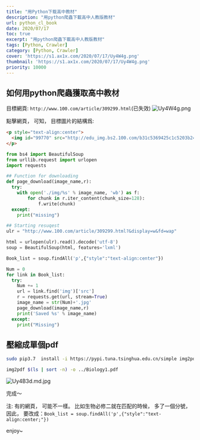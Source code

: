 ```yaml
---
title: "用Python下载高中教材"
description: "用python爬蟲下載高中人教版教材"
url: python_cl_book
date: 2020/07/17
toc: true
excerpt: "用python爬蟲下載高中人教版教材"
tags: [Python, Crawler]
category: [Python, Crawler]
cover: 'https://s1.ax1x.com/2020/07/17/Uy4W4g.png'
thumbnail: 'https://s1.ax1x.com/2020/07/17/Uy4W4g.png'
priority: 10000
---
```


## 如何用python爬蟲獲取高中教材

目標網頁: `http://www.100.com/article/309299.html`(已失效)
![Uy4W4g.png](https://s1.ax1x.com/2020/07/17/Uy4W4g.png)

點擊網頁， 可知， 目標圖片的結構爲:
```html
<p style="text-align:center">
  <img id="99770" src="http://edu_img.bs2.100.com/b31c5369425c1c5203b2437.jpg" alt="bb09f673355c1c4ff92c54c.jpg" />
</p>
```
```python
from bs4 import BeautifulSoup
from urllib.request import urlopen
import requests

## Function for downloading
def page_download(image_name,r):
  try:
    with open('./img/%s' % image_name, 'wb') as f:
        for chunk in r.iter_content(chunk_size=128):
            f.write(chunk)  
  except:
    print("missing")

## Starting resuqest
ulr = "http://www.100.com/article/309299.html?&display=w&fd=wap"

html = urlopen(ulr).read().decode('utf-8')
soup = BeautifulSoup(html, features='lxml')

Book_list = soup.findAll('p',{"style":"text-align:center"})

Num = 0
for link in Book_list:
  try:
    Num += 1
    url = link.find('img')['src']
    r = requests.get(url, stream=True)
    image_name = str(Num)+'.jpg'
    page_download(image_name,r)
    print('Saved %s' % image_name)
  except:
    print("Missing")
```

## 壓縮成單個pdf

```bash
sudo pip3.7  install -i https://pypi.tuna.tsinghua.edu.cn/simple img2pdf

img2pdf $(ls | sort -n) -o ../Biology1.pdf
```

![Uy4B3d.md.jpg](https://s1.ax1x.com/2020/07/17/Uy4B3d.md.jpg)

完成～

注: 有的網頁， 可能不一樣。 比如生物必修二就在匹配的時候， 多了一個分號， 因此， 要改成：`Book_list = soup.findAll('p',{"style":"text-align:center;"})`

enjoy~

